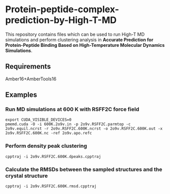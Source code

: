 # Protein-peptide-complex-prediction-by-High-T-MD

This repository contains files which can be used to run High-T MD simulations and perform clustering analysis in **Accurate Prediction for Protein-Peptide Binding Based on High-Temperature Molecular Dynamics Simulations**.

## Requirements
Amber16+AmberTools16

## Examples
### Run MD simulations at 600 K with RSFF2C force field
```
export CUDA_VISIBLE_DEVICES=0
pmemd.cuda -O -i 600K.2o9v.in -p 2o9v.RSFF2C.parmtop -c 2o9v.equil.ncrst -r 2o9v.RSFF2C.600K.ncrst -o 2o9v.RSFF2C.600K.out -x 2o9v.RSFF2C.600K.nc -ref 2o9v.apo.refc
```

### Perform density peak clustering
```
cpptraj -i 2o9v.RSFF2C.600K.dpeaks.cpptraj
```

### Calculate the RMSDs between the sampled structures and the crystal structure
```
cpptraj -i 2o9v.RSFF2C.600K.rmsd.cpptraj
```
